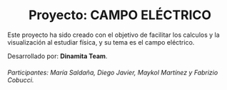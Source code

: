 <h1 align="center">Proyecto: CAMPO ELÉCTRICO</h1>

Este proyecto ha sido creado con el objetivo de facilitar los calculos y la visualización al estudiar física, y su tema es el campo eléctrico.

Desarrollado por: <b>Dinamita Team</b>.
###### Participantes: María Saldaña, Diego Javier, Maykol Martínez y Fabrizio Cobucci.
